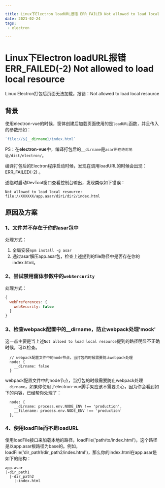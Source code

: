 ```yaml
---

title: Linux下Electron loadURL报错 ERR_FAILED Not allowed to load local resource
date: 2021-02-24
tags:
 - electron

---
```

# Linux下Electron loadURL报错 ERR_FAILED(-2) Not allowed to load local resource

Linux Electron打包后页面无法加载，报错：Not allowed to load local resource

<!-- more -->

## 背景

使用electron-vue的时候，窗体创建后加载页面使用的是`loadURL`函数，并且传入的参数形如：

```js
`file://${__dirname}/index.html`
```

PS：在**electron-vue**中，编译打包后的`__dirname`是`asar所在绝对地址/dist/electron/`。

编译打包后的Electron程序启动时候，发现在调用loadURL的时候会出现：ERR_FAILED(-2) 。

遂临时启动DevTool窗口查看控制台输出，发现类似如下错误：

```
Not allowed to load local resource: file://XXXXXX/app.asar/dir1/dir2/index.html
```

## 原因及方案

### 1、文件并不存在于你的asar包中

处理方式：

1. 全局安装`npm install -g asar`
2. 通过asar解压app.asar包，检查上述提到的file路径中是否存在你的index.html。

### 2、尝试禁用窗体参数中的`webSercurity`

处理方式：

```js
{
  webPreferences: {
    webSecurity: false
  }
}
```

### 3、检查webpack配置中的__dirname，防止webpack处理'mock'

这一点主要是当上述`Not alloed to load local resource`提到的路径明显不正确时候，可以检查。

```
  // webpack配置文件中的node节点，当打包的时候需要防止webpack处理
  node: {
    __dirname: false
  }
```

webpack配置文件中的node节点，当打包的时候需要防止webpack处理`__dirname`，如果你使用了electron-vue脚手架应该不需要关心，因为你会看到如下的内容，已经帮你处理了：

```
  node: {
    __dirname: process.env.NODE_ENV !== 'production',
    __filename: process.env.NODE_ENV !== 'production'
  },
```

### 4、使用loadFile而不是loadURL

使用loadFile接口来加载本地的路径，loadFile('path/to/index.html')，这个路径是以app.asar根路径为base的。例如，loadFile('dir_path1/dir_path2/index.html')，那么你的index.html在app.asar是如下的结构：

```
app.asar
|-dir_path1
  |-dir_path2
    |-index.html
```
